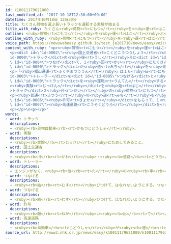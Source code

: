```yaml
---
id: k10011179621000
last_modified_at: '2017-10-18T12:30:00+09:00'
datetime: 2017年10月18日 12時30分
title: たくさん荷物を運ぶ長いトラックを運転する実験が始まる
title_with_ruby: たくさん<ruby>荷物<rt>にもつ</rt></ruby>を<ruby>運<rt>はこ</rt></ruby>ぶ<ruby>長<rt>なが</rt></ruby>いトラックを<ruby>運転<rt>うんてん</rt></ruby>する<ruby>実験<rt>じっけん</rt></ruby>が<ruby>始<rt>はじ</rt></ruby>まる
outline: <ruby>荷物<rt>にもつ</rt></ruby>を<ruby>運<rt>はこ</rt></ruby>ぶ<ruby>会社<rt>かいしゃ</rt></ruby>は、<ruby>車<rt>くるま</rt></ruby>を<ruby>運転<rt>うんてん</rt></ruby>する<ruby>人<rt>ひと</rt></ruby>が<ruby>足<rt>た</rt></ruby>りなくて<ruby>困<rt>こま</rt></ruby>っています。
outline_with_ruby: <ruby>荷物<rt>にもつ</rt></ruby>を<ruby>運<rt>はこ</rt></ruby>ぶ<ruby>会社<rt>かいしゃ</rt></ruby>は、<ruby>車<rt>くるま</rt></ruby>を<ruby>運転<rt>うんてん</rt></ruby>する<ruby>人<rt>ひと</rt></ruby>が<ruby>足<rt>た</rt></ruby>りなくて<ruby>困<rt>こま</rt></ruby>っています。
voice_path: https://newswebeasy.github.io/test_ja201710/news/easy/voice/2017/10/18/k10011179621000.mp3
content_with_ruby: "<p><ruby>荷物<rt>にもつ</rt></ruby>を<ruby>運<rt>はこ</rt></ruby>ぶ<ruby>会社<rt>かいしゃ</rt></ruby>は、<ruby>車<rt>くるま</rt></ruby>を<ruby>運転<rt>うんてん</rt></ruby>する<ruby>人<rt>ひと</rt></ruby>が<ruby>足<rt>た</rt></ruby>りなくて<ruby>困<rt>こま</rt></ruby>っています。</p>\n\
  <p><dict id=\"id-0002\"><ruby>国土交通省<rt>こくどこうつうしょう</rt></ruby></dict>などは、<dict id=\"\
  id-0000\">トラック</dict>の<ruby>後<rt>うし</rt></ruby>ろに<dict id=\"id-0003\">トレーラー</dict>を<dict\
  \ id=\"id-0004\">つなげ</dict>て、１<ruby>回<rt>かい</rt></ruby>にたくさんの<ruby>荷物<rt>にもつ</rt></ruby>を<ruby>運<rt>はこ</rt></ruby>ぶことを<ruby>計画<rt>けいかく</rt></ruby>しています。<ruby>去年<rt>きょねん</rt></ruby>１１<ruby>月<rt>がつ</rt></ruby>から、<ruby>荷物<rt>にもつ</rt></ruby>を<ruby>運<rt>はこ</rt></ruby>ぶ<ruby>会社<rt>かいしゃ</rt></ruby>と<ruby>一緒<rt>いっしょ</rt></ruby>にこのような<ruby>長<rt>なが</rt></ruby>い<dict\
  \ id=\"id-0000\">トラック</dict>が<ruby>道<rt>みち</rt></ruby>を<ruby>走<rt>はし</rt></ruby>っても<ruby>安全<rt>あんぜん</rt></ruby>に<ruby>問題<rt>もんだい</rt></ruby>がないか<ruby>調<rt>しら</rt></ruby>べています。</p>\n\
  <p>「<ruby>福山通運<rt>ふくやまつううん</rt></ruby>」は１６<ruby>日<rt>にち</rt></ruby>から、<dict id=\"\
  id-0003\">トレーラー</dict>を<dict id=\"id-0005\">つなげる</dict>と<ruby>長<rt>なが</rt></ruby>さが２５ｍになる<dict\
  \ id=\"id-0000\">トラック</dict>を<ruby>運転<rt>うんてん</rt></ruby>する<dict id=\"id-0001\"\
  ><ruby>実験<rt>じっけん</rt></ruby></dict>を<ruby>始<rt>はじ</rt></ruby>めました。<dict id=\"id-0000\"\
  >トラック</dict>２<ruby>台<rt>だい</rt></ruby>の<ruby>荷物<rt>にもつ</rt></ruby>を<ruby>運<rt>はこ</rt></ruby>ぶことができます。</p>\n\
  <p><ruby>普通<rt>ふつう</rt></ruby>の<ruby>道<rt>みち</rt></ruby>を<ruby>走<rt>はし</rt></ruby>ることができる<ruby>車<rt>くるま</rt></ruby>は、<ruby>長<rt>なが</rt></ruby>さ２１ｍ<ruby>以下<rt>いか</rt></ruby>の<ruby>車<rt>くるま</rt></ruby>です。このため<ruby>特別<rt>とくべつ</rt></ruby>な<dict\
  \ id=\"id-0006\"><ruby>許可<rt>きょか</rt></ruby></dict>をもらって、１<ruby>週間<rt>しゅうかん</rt></ruby>に<ruby>３日<rt>みっか</rt></ruby>、<ruby>愛知県<rt>あいちけん</rt></ruby>と<ruby>静岡県<rt>しずおかけん</rt></ruby>の<ruby>間<rt>あいだ</rt></ruby>の<dict\
  \ id=\"id-0007\"><ruby>高速道路<rt>こうそくどうろ</rt></ruby></dict>を<ruby>走<rt>はし</rt></ruby>る<ruby>予定<rt>よてい</rt></ruby>です。</p>\n\
  <p></p>\n<p></p>"
words:
- word: トラック
  descriptions:
  - <ruby><rb>貨物自動車</rb><rt>かもつじどうしゃ</rt></ruby>。
- word: 実験
  descriptions:
  - <ruby><rb>実際</rb><rt>じっさい</rt></ruby>にためしてみること。
- word: 国土交通省
  descriptions:
  - <ruby><rb>川</rb><rt>かわ</rt></ruby>・<ruby><rb>道路</rb><rt>どうろ</rt></ruby>・<ruby><rb>建物</rb><rt>たてもの</rt></ruby>などに<ruby><rb>関</rb><rt>かん</rt></ruby>する<ruby><rb>仕事</rb><rt>しごと</rt></ruby>や、<ruby><rb>交通</rb><rt>こうつう</rt></ruby>・<ruby><rb>荷物</rb><rt>にもつ</rt></ruby>の<ruby><rb>運送</rb><rt>うんそう</rt></ruby>などに<ruby><rb>関</rb><rt>かん</rt></ruby>する<ruby><rb>仕事</rb><rt>しごと</rt></ruby>をする<ruby><rb>国</rb><rt>くに</rt></ruby>の<ruby><rb>役所</rb><rt>やくしょ</rt></ruby>。<ruby><rb>国交省</rb><rt>こっこうしょう</rt></ruby>。
- word: トレーラー
  descriptions:
  - エンジンがなく、<ruby><rb>他</rb><rt>た</rt></ruby>の<ruby><rb>車</rb><rt>くるま</rt></ruby>に<ruby><rb>引</rb><rt>ひ</rt></ruby>かれる<ruby><rb>形</rb><rt>かたち</rt></ruby>で<ruby><rb>物</rb><rt>もの</rt></ruby>を<ruby><rb>運</rb><rt>はこ</rt></ruby>ぶ<ruby><rb>車</rb><rt>くるま</rt></ruby>。
- word: つなげる
  descriptions:
  - <ruby><rb>結</rb><rt>むす</rt></ruby>びつけて、はなれないようにする。つなぐ。
- word: つなげる
  descriptions:
  - <ruby><rb>結</rb><rt>むす</rt></ruby>びつけて、はなれないようにする。つなぐ。
- word: 許可
  descriptions:
  - <ruby><rb>願</rb><rt>ねが</rt></ruby>い<ruby><rb>出</rb><rt>で</rt></ruby>ていたことを、よいと<ruby><rb>許</rb><rt>ゆる</rt></ruby>すこと。<ruby><rb>許</rb><rt>ゆる</rt></ruby>し。
- word: 高速道路
  descriptions:
  - <ruby><rb>自動車</rb><rt>じどうしゃ</rt></ruby>が<ruby><rb>速</rb><rt>はや</rt></ruby>く<ruby><rb>走</rb><rt>はし</rt></ruby>れるように、<ruby><rb>立体交差</rb><rt>りったいこうさ</rt></ruby>にしたり、<ruby><rb>上</rb><rt>のぼ</rt></ruby>り<ruby><rb>下</rb><rt>くだ</rt></ruby>りを<ruby><rb>分</rb><rt>わ</rt></ruby>けたりした<ruby><rb>道路</rb><rt>どうろ</rt></ruby>。ハイウエー。
source_url: http://www3.nhk.or.jp/news/easy/k10011179621000/k10011179621000.html
...
```

